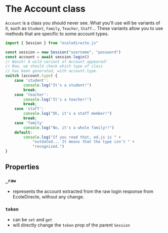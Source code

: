 # The Account class

`Account` is a class you should never see. What you'll use will be variants of it, such as `Student`, `Family`, `Teacher`, `Staff`... These variants allow you to use methods that are specific to some account types.

```javascript
import { Session } from "ecoledirecte.js"

const session = new Session("username", "password")
const account = await session.login() 
// Woosh! A wild variant of Account appeared!
// Now, we should check which type of class 
// has been generated, with account.type.
switch (account.type) {
    case 'student':
        console.log("It's a student!")
        break;
    case 'teacher':
        console.log("It's a teacher!")
        break;
    case 'staff':
        console.log("Oh, it's a staff member!")
        break;
    case 'family'
        console.log("No, it's a whole family!!")
    default:
        console.log("If you read that, ed.js is " + 
            "outdated... It means that the type isn't " +
            "recognized.")
}
```

## Properties

### `_raw`

* represents the account extracted from the raw login response from EcoleDirecte, without any change.

### `token`

* can be `set` and `get`
* will directly change the `token` prop of the parent `Session` 




